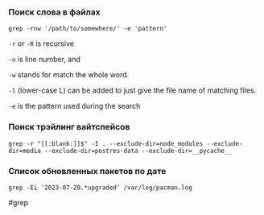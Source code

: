 ### Поиск слова в файлах
~~~~
grep -rnw '/path/to/somewhere/' -e 'pattern'
~~~~

`-r` or `-R` is recursive

`-n` is line number, and

`-w` stands for match the whole word.

`-l` (lower-case L) can be added to just give the file name of matching files.

`-e` is the pattern used during the search

### Поиск трэйлинг вайтспейсов
~~~~
grep -r "[[:blank:]]$" -I . --exclude-dir=node_modules --exclude-dir=media --exclude-dir=postres-data --exclude-dir=__pycache__
~~~~

### Список обновленных пакетов по дате
~~~~
grep -Ei '2023-07-20.*upgraded' /var/log/pacman.log
~~~~

#grep